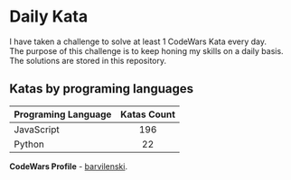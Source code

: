 # Daily Kata

I have taken a challenge to solve at least 1 CodeWars Kata every day.  
The purpose of this challenge is to keep honing my skills on a daily basis.  
The solutions are stored in this repository.

## Katas by programing languages

| Programing Language | Katas Count |
| ------------------- | :---------: |
| JavaScript          |         196 |
| Python              |          22 |


**CodeWars Profile** - [barvilenski](https://www.codewars.com/users/vbarv24).

